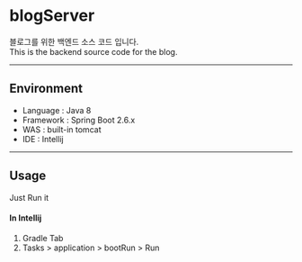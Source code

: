 # blogServer

블로그를 위한 백엔드 소스 코드 입니다.  
This is the backend source code for the blog.  

---

## Environment
- Language : Java 8
- Framework : Spring Boot 2.6.x
- WAS : built-in tomcat
- IDE : Intellij

---

## Usage

Just Run it

#### In Intellij
1. Gradle Tab
2. Tasks > application > bootRun > Run
 
